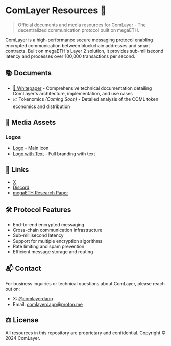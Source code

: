 # ComLayer Resources 🔐

> Official documents and media resources for ComLayer - The decentralized communication protocol built on megaETH.

ComLayer is a high-performance secure messaging protocol enabling encrypted communication between blockchain addresses and smart contracts. Built on megaETH's Layer 2 solution, it provides sub-millisecond latency and processes over 100,000 transactions per second.

## 📚 Documents

- [📖 Whitepaper](documents/comLayer_whitepaper.pdf) - Comprehensive technical documentation detailing ComLayer's architecture, implementation, and use cases
- 📈 Tokenomics *(Coming Soon)* - Detailed analysis of the COML token economics and distribution

## 🎨 Media Assets 

### Logos
- [Logo](media/logo/png/logo.png) - Main icon
- [Logo with Text](media/logo/png/logo_with_text.png) - Full branding with text

## 🔗 Links

- [X](https://x.com/comlayerdapp)
- [Discord](https://discord.gg/yqUTdJTCPk)
- [megaETH Research Paper](https://megaeth.systems/research)

## 🛠 Protocol Features

- End-to-end encrypted messaging
- Cross-chain communication infrastructure
- Sub-millisecond latency
- Support for multiple encryption algorithms
- Rate limiting and spam prevention
- Efficient message storage and routing

## 📬 Contact

For business inquiries or technical questions about ComLayer, please reach out on:
- X: [@comlayerdapp](https://x.com/comlayerdapp)
- Email: comlayerdapp@proton.me

## ⚖️ License

All resources in this repository are proprietary and confidential. Copyright © 2024 ComLayer.